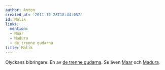 ```yaml
---
author: Anton
created_at: '2011-12-28T18:44:05Z'
id: Malik
links:
  mention:
  - Maar
  - Madura
  - de trenne gudarna
title: Malik
---
```


Olyckans bibringare. En av [de trenne gudarna]. Se även [Maar] och [Madura].

  [de trenne gudarna]: de_trenne_gudarna
  [Maar]: Maar
  [Madura]: Madura

